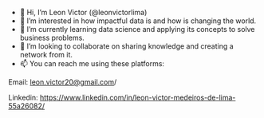 - 👋 Hi, I’m Leon Victor (@leonvictorlima)
- 👀 I’m interested in how impactful data is and how is changing the world. 
- 🌱 I’m currently learning data science and applying its concepts to solve business problems.
- 💞️ I’m looking to collaborate on sharing knowledge and creating a network from it.
- 📫 You can reach me using these platforms:

Email: leon.victor20@gmail.com/

Linkedin: https://www.linkedin.com/in/leon-victor-medeiros-de-lima-55a26082/

<!---
leonvictorlima/leonvictorlima is a ✨ special ✨ repository because its `README.md` (this file) appears on your GitHub profile.
You can click the Preview link to take a look at your changes.
--->
